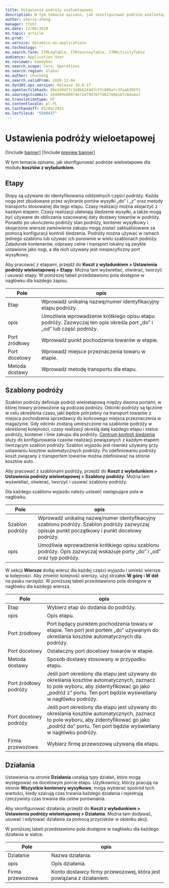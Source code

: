 ```yaml
---
title: Ustawienia podróży wieloetapowej
description: W tym temacie opisano, jak skonfigurować podróże wieloetapowe dla modułu kosztów z wyładunkiem.
author: sherry-zheng
manager: tfehr
ms.date: 12/04/2020
ms.topic: article
ms.prod: ''
ms.service: dynamics-ax-applications
ms.technology: ''
ms.search.form: ITMLegTable, ITMJourneyTable, ITMActivityTable
audience: Application User
ms.reviewer: kamaybac
ms.search.scope: Core, Operations
ms.search.region: Global
ms.author: chuzheng
ms.search.validFrom: 2020-12-04
ms.dyn365.ops.version: Release 10.0.17
ms.openlocfilehash: 88e1d94f7c3a9b624447c5fc000afc3faab395f1
ms.sourcegitcommit: 2b4809e60974e72df9476ffd62706b1bfc8da4a7
ms.translationtype: HT
ms.contentlocale: pl-PL
ms.lasthandoff: 03/04/2021
ms.locfileid: "5500437"
---
```

# <a name="multi-leg-journey-setup"></a>Ustawienia podróży wieloetapowej

[!include [banner](../../includes/banner.md)]
[!include [preview banner](../includes/preview-banner.md)]

W tym temacie opisano, jak skonfigurować podróże wieloetapowe dla modułu **kosztów z wyładunkiem**.

## <a name="legs"></a>Etapy

Stopy są używane do identyfikowania oddzielnych części podróży. Każda noga jest zbudowane przez wybranie portów wysyłki „do” i „z” oraz metody transportu stosowanej dla tego etapu. Czasy realizacji można skojarzyć z każdym etapem. Czasy realizacji ułatwiają śledzenie wysyłki, a także mogą być używane do obliczania szacowanej daty dostawy towarów w podróży. Ponadto po ukończeniu podróży stan podróży, kontener wysyłkowy i skojarzone wiersze zamówienia zakupu mogą zostać zaktualizowane za pomocą konfiguracji kontroli śledzenia. Podróży można używać w ramach jednego szablonu lub używać ich ponownie w wielu szablonach podróży. Załadunek kontenerów, odprawy celne i transport lokalny są zwykle ustawione jako nogi, a dla nich używany jest niespecyficzny port wysyłkowy.

Aby pracować z etapami, przejdź do **Koszt z wyładunkiem \> Ustawienia podróży wieloetapowej \> Etapy**. Można tam wyświetlać, otwierać, tworzyć i usuwać etapy. W poniższej tabeli przedstawiono pola dostępne w nagłówku dla każdego zapisu.

| Pole | opis |
|---|---|
| Etap | Wprowadź unikalną nazwę/numer identyfikacyjny etapu podróży. |
| opis | Umożliwia wprowadzenie krótkiego opisu etapu podróży. Zazwyczaj ten opis określa port „do” i „od” lub część podróży. |
| Port źródłowy | Wprowadź punkt pochodzenia towarów w etapie. |
| Port docelowy | Wprowadź miejsce przeznaczenia towaru w etapie. |
| Metoda dostawy | Wprowadź metodę transportu dla etapu. |

## <a name="journey-templates"></a>Szablony podróży

Szablon podróży definiuje podróż wieloetapową między dwoma portami, w której towary przewożone są podczas podróży. Odcinki podróży są łączone w celu określenia czasu, jaki będzie potrzebny na transport towarów z miejsca pochodzenia sprzedawcy do końcowego miejsca przeznaczenia w magazynie. Gdy odcinki zostaną umieszczone na szablonie podróży w określonej kolejności, czasy realizacji określą datę każdego etapu i status podróży, kontener i linie zakupu dla podróży. [Centrum kontroli śledzenia](delivery-information-setup.md) służy do konfigurowania czasów realizacji powiązanych z każdym etapem tworzącym szablon podróży. Szablon wyjazdu jest również używany przy ustawianiu kosztów automatycznych podróży. Po zdefiniowaniu podróży koszt związany z transportem towarów można zdefiniować na stronie kosztów auto.

Aby pracować z szablonami podróży, przejdź do **Koszt z wyładunkiem \> Ustawienia podróży wieloetapowej \> Szablony podróży**. Można tam wyświetlać, otwierać, tworzyć i usuwać szablony podróży.

Dla każdego szablonu wyjazdu należy ustawić następujące pola w nagłówku.

| Pole | opis |
|---|---|
| Szablon podróży | Wprowadź unikalną nazwę/numer identyfikacyjny szablonu podróży. Szablon podróży zazwyczaj opisuje punkt początkowy i punkt docelowy podróży. |
| opis | Umożliwia wprowadzenie krótkiego opisu szablonu podróży. Opis zazwyczaj wskazuje porty „do” i „od” oraz typ podróży. |

W sekcji **Wiersze** dodaj wiersz dla każdej części wyjazdu i umieść wiersze w kolejności. Aby zmienić kolejność wierszy, użyj strzałek **W górę** i **W dół** na pasku narzędzi. W poniższej tabeli przedstawiono pola dostępne w nagłówku dla każdego wiersza.

| Pole | opis |
|---|---|
| Etap | Wybierz etap do dodania do podróży. |
| opis | Opis etapu. |
| Port źródłowy | Port będący punktem pochodzenia towaru w etapie. Ten port jest portem „do” używanym do określania kosztów automatycznych dla podróży. |
| Port docelowy | Ostateczny port docelowy towarów w etapie. |
| Metoda dostawy | Sposób dostawy stosowany w przypadku etapu. |
| Port źródłowy podróży | Jeśli port określony dla etapu jest używany do określania kosztów automatycznych, zaznacz to pole wyboru, aby zidentyfikować go jako „podróż z” portu. Ten port będzie wyświetlany w nagłówku podróży. |
| Port docelowy podróży | Jeśli port określony dla etapu jest używany do określania kosztów automatycznych, zaznacz to pole wyboru, aby zidentyfikować go jako „podróż do” portu. Ten port będzie wyświetlany w nagłówku podróży. |
| Firma przewozowa | Wybierz firmę przewozową używaną dla etapu. |

## <a name="activities"></a>Działania

Ustawienia na stronie **Działania** ustalają typy działań, które mogą występować na docelowym porcie etapu. Użytkownicy, którzy pracują na stronie **Wszystkie kontenery wysyłkowe**, mogą wybierać spośród tych wartości, kiedy szacują czas trwania każdego działania i rejestrują rzeczywisty czas trwania dla celów porównania.

Aby skonfigurować działania, przejdź do **Koszt z wyładunkiem \> Ustawienia podróży wieloetapowej \> Działania**. Można tam dodawać, usuwać i edytować działania za pomocą przycisków w okienku akcji.

W poniższej tabeli przedstawiono pola dostępne w nagłówku dla każdego działania w siatce.

| Pole | opis |
|---|---|
| Działanie | Nazwa działania. |
| opis | Opis działania. |
| Firma przewozowa | Konto dostawcy firmy przewozowej, która jest powiązana z działaniem. |
